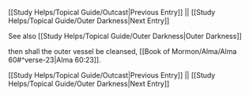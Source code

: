 [[Study Helps/Topical Guide/Outcast|Previous Entry]]  ||  [[Study Helps/Topical Guide/Outer Darkness|Next Entry]]

 See also [[Study Helps/Topical Guide/Outer Darkness|Outer Darkness]]

 then shall the outer vessel be cleansed, [[Book of Mormon/Alma/Alma 60#^verse-23|Alma 60:23]].

[[Study Helps/Topical Guide/Outcast|Previous Entry]]  ||  [[Study Helps/Topical Guide/Outer Darkness|Next Entry]]